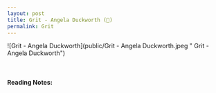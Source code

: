 ```yaml
---
layout: post
title: Grit - Angela Duckworth (📖)
permalink: Grit
---
```


![Grit - Angela Duckworth](public/Grit - Angela Duckworth.jpeg " Grit - Angela Duckworth")

<!-- <!-- **Rating > -->

<br>

#### Reading Notes:
